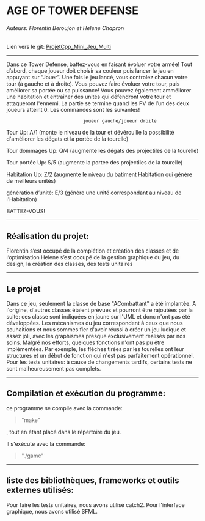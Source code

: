 ﻿# AGE OF TOWER DEFENSE



###### Auteurs: Florentin Beroujon et Helene Chapron
Lien vers le git: [ProjetCpp_Mini_Jeu_Multi](https://github.com/Flosilver/ProjetCpp_Mini_Jeu_Multi.git)

-----------------
Dans ce Tower Defense, battez-vous en faisant évoluer votre armée!  Tout d’abord, chaque joueur doit choisir sa couleur puis lancer le jeu en appuyant sur “Jouer”. Une fois le jeu lancé, vous controlez chacun votre tour (à gauche et à droite). Vous pouvez faire évoluer votre tour, puis améliorer sa portée ou sa puissance!
Vous pouvez également amméliorer une habitation et entraîner des unités qui défendront votre tour et attaqueront l'ennemi.
La partie se termine quand les PV de l’un des deux joueurs atteint 0.
Les commandes sont les suivantes!


                                joueur gauche/joueur droite
Tour Up:    A/1 (monte le niveau de la tour et dévérouille la possibilité d'améliorer les dégats et la portée de la tourelle)

Tour dommages Up:	Q/4 (augmente les dégats des projectiles de la tourelle)

Tour portée Up:		S/5 (augmente la portee des projectiles de la tourelle)

Habitation Up:		Z/2 (augmente le niveau du batiment Habitation qui génère de meilleurs unités)

génération d’unité:	E/3 (génère une unité correspondant au niveau de l'Habitation)



BATTEZ-VOUS!

---
## Réalisation du projet:


Florentin s’est occupé de la complétion et création des classes et de l’optimisation
Helene s’est occupé de la gestion graphique du jeu, du design, la création des classes, des tests unitaires

---
## Le projet


Dans ce jeu, seulement la classe de base "ACombattant" a été implantée. A l'origine, d'autres classes étaient prévues et pourront être rajoutées par la suite: ces classe sont indiquées en jaune sur l'UML et donc n'ont pas été développées. Les mécanismes du jeu correspondent à ceux que nous souhaitions et nous sommes fier d'avoir réussi à créer un jeu ludique et assez joli, avec les graphismes presque exclusivement réalisés par nos soins.
Malgré nos efforts, quelques fonctions n'ont pas pu être implémentées. Par exemple, les flèches tirées par les tourelles ont leur structures et un début de fonction qui n'est pas parfaitement opérationnel.
Pour les tests unitaires: à cause de changements tardifs, certains tests ne sont malheureusement pas complets.

---
## Compilation et exécution du programme:


ce programme se compile avec la commande:
> "make"

, tout en étant placé dans le répertoire du jeu. 

Il s'exécute avec la commande:

> "./game"

---
## liste des bibliothèques, frameworks et outils externes utilisés:


Pour faire les tests unitaires, nous avons utilisé catch2.
Pour l'interface graphique, nous avons utilisé SFML.
